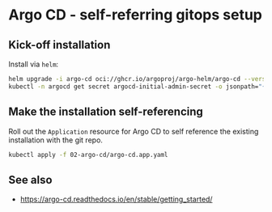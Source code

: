 # Argo CD - self-referring gitops setup

## Kick-off installation

Install via `helm`:

```bash
helm upgrade -i argo-cd oci://ghcr.io/argoproj/argo-helm/argo-cd --version 6.7.10 -f values.kick-off.yaml -n argocd --create-namespace
kubectl -n argocd get secret argocd-initial-admin-secret -o jsonpath="{.data.password}" | base64 -d
```

## Make the installation self-referencing

Roll out the `Application` resource for Argo CD to self reference the existing installation with the git repo.

```bash
kubectl apply -f 02-argo-cd/argo-cd.app.yaml
```

## See also

* https://argo-cd.readthedocs.io/en/stable/getting_started/
